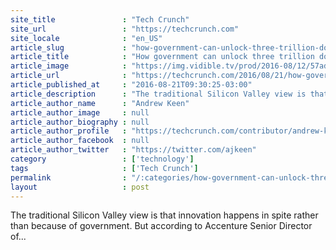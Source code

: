 ```yaml
---
site_title               : "Tech Crunch"
site_url                 : "https://techcrunch.com"
site_locale              : "en_US"
article_slug             : "how-government-can-unlock-three-trillion-dollars-of-value-in-the-digital-economy"
article_title            : "How government can unlock three trillion dollars of value in the digital economy"
article_image            : "https://img.vidible.tv/prod/2016-08/12/57adf13d76a60544a63c057e/57ae040b2100b864b4b263f5_60x60_FES_v_2_0.jpg?w=764&h=400"
article_url              : "https://techcrunch.com/2016/08/21/how-government-can-unlock-three-trillion-dollars-of-value-in-the-digital-economy/"
article_published_at     : "2016-08-21T09:30:25-03:00"
article_description      : "The traditional Silicon Valley view is that innovation happens in spite rather than because of government. But according to Accenture Senior Director of..."
article_author_name      : "Andrew Keen"
article_author_image     : null
article_author_biography : null
article_author_profile   : "https://techcrunch.com/contributor/andrew-keen/"
article_author_facebook  : null
article_author_twitter   : "https://twitter.com/ajkeen"
category                 : ['technology']
tags                     : ['Tech Crunch']
permalink                : "/:categories/how-government-can-unlock-three-trillion-dollars-of-value-in-the-digital-economy/"
layout                   : post
---
```


The traditional Silicon Valley view is that innovation happens in spite rather than because of government. But according to Accenture Senior Director of...
